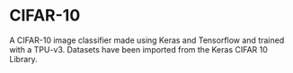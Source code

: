 # CIFAR-10
A CIFAR-10 image classifier made using Keras and Tensorflow and trained with a TPU-v3. Datasets have been imported from the Keras CIFAR 10 Library.
